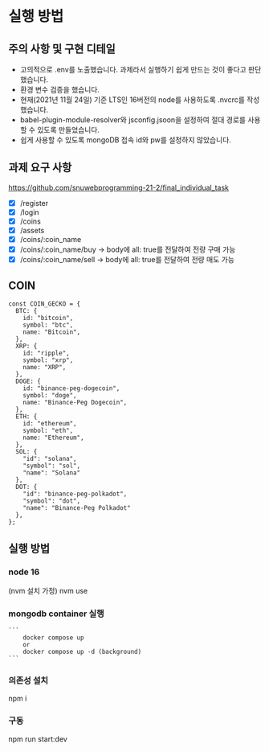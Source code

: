 # 실행 방법

## 주의 사항 및 구현 디테일

- 고의적으로 .env를 노출했습니다. 과제라서 실행하기 쉽게 만드는 것이 좋다고 판단했습니다.
- 환경 변수 검증을 했습니다.
- 현재(2021년 11월 24일) 기준 LTS인 16버전의 node를 사용하도록 .nvcrc를 작성했습니다.
- babel-plugin-module-resolver와 jsconfig.jsoon을 설정하여 절대 경로를 사용할 수 있도록 만들었습니다.
- 쉽게 사용할 수 있도록 mongoDB 접속 id와 pw를 설정하지 않았습니다.

## 과제 요구 사항

https://github.com/snuwebprogramming-21-2/final_individual_task

- [x] /register
- [x] /login
- [x] /coins
- [x] /assets
- [x] /coins/:coin_name
- [x] /coins/:coin_name/buy -> body에 all: true를 전달하여 전량 구매 가능
- [x] /coins/:coin_name/sell -> body에 all: true를 전달하여 전량 매도 가능

## COIN

```
const COIN_GECKO = {
  BTC: {
    id: "bitcoin",
    symbol: "btc",
    name: "Bitcoin",
  },
  XRP: {
    id: "ripple",
    symbol: "xrp",
    name: "XRP",
  },
  DOGE: {
    id: "binance-peg-dogecoin",
    symbol: "doge",
    name: "Binance-Peg Dogecoin",
  },
  ETH: {
    id: "ethereum",
    symbol: "eth",
    name: "Ethereum",
  },
  SOL: {
    "id": "solana",
    "symbol": "sol",
    "name": "Solana"
  },
  DOT: {
    "id": "binance-peg-polkadot",
    "symbol": "dot",
    "name": "Binance-Peg Polkadot"
  },
};
```

## 실행 방법

### node 16

(nvm 설치 가정)
nvm use

### mongodb container 실행

    ```
        docker compose up
        or
        docker compose up -d (background)
    ```

### 의존성 설치

npm i

### 구동

npm run start:dev
